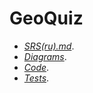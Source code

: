 # GeoQuiz
- *[SRS(ru).md](https://github.com/RuslanGitelman/GeoQuiz/blob/master/Documentation/SRS.md)*.
- *[Diagrams](https://github.com/RuslanGitelman/GeoQuiz/blob/master/Diagrams/Readme.md)*.
- *[Code](https://github.com/RuslanGitelman/GeoQuiz/tree/master/Code/core/src/com/geoquiz/game)*.
- *[Tests]()*.
